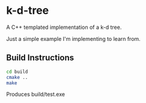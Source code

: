 # k-d-tree
A C++ templated implementation of a k-d tree.

Just a simple example I'm implementing to learn from.

## Build Instructions
```bash
cd build
cmake ..
make
```

Produces build/test.exe
